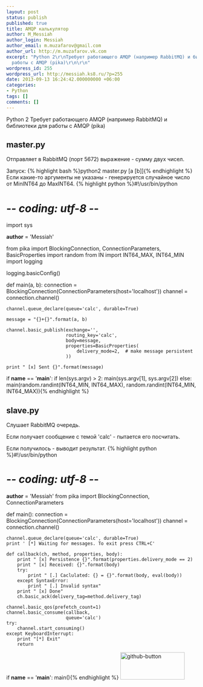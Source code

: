 ```yaml
---
layout: post
status: publish
published: true
title: AMQP калькулятор
author: M_Messiah
author_login: Messiah
author_email: m.muzafarov@gmail.com
author_url: http://m.muzafarov.vk.com
excerpt: "Python 2\r\nТребует работающего AMQP (например RabbitMQ) и библиотеки для
  работы с AMQP (pika)\r\n\r\n"
wordpress_id: 255
wordpress_url: http://messiah.ks8.ru/?p=255
date: 2013-09-13 16:24:42.000000000 +06:00
categories:
- Python
tags: []
comments: []
---
```

Python 2
Требует работающего AMQP (например RabbitMQ) и библиотеки для работы с AMQP (pika)



## master.py ##
Отправляет в RabbitMQ (порт 5672) выражение - сумму двух чисел.

Запуск:
{% highlight bash %}python2 master.py [a [b]]{% endhighlight %}
Если какие-то аргументы не указаны - генерируется случайное число от MinINT64 до MaxINT64.
{% highlight python %}#!/usr/bin/python
# -*- coding: utf-8 -*-
import sys

__author__ = 'Messiah'

from pika import BlockingConnection, ConnectionParameters, BasicProperties
import random
from IN import INT64_MAX, INT64_MIN
import logging

logging.basicConfig()

def main(a, b):
    connection = BlockingConnection(ConnectionParameters(host='localhost'))
    channel = connection.channel()

    channel.queue_declare(queue='calc', durable=True)

    message = "{}+{}".format(a, b)

    channel.basic_publish(exchange='',
                          routing_key='calc',
                          body=message,
                          properties=BasicProperties(
                              delivery_mode=2,  # make message persistent
                          ))

    print " [x] Sent {}".format(message)

if __name__ == '__main__':
    if len(sys.argv) > 2:
        main(sys.argv[1], sys.argv[2])
    else:
        main(random.randint(INT64_MIN, INT64_MAX),
             random.randint(INT64_MIN, INT64_MAX)){% endhighlight %}
## <a href="https://github.com/m-muzafarov/ROT/tree/master/Task7#slavepy" name="slavepy"></a>slave.py ##
Слушает RabbitMQ очередь.

Если получает сообщение с темой 'calc' - пытается его посчитать.

Если получилось - выводит результат.
{% highlight python %}#!/usr/bin/python
# -*- coding: utf-8 -*-
__author__ = 'Messiah'
from pika import BlockingConnection, ConnectionParameters

def main():
    connection = BlockingConnection(ConnectionParameters(host='localhost'))
    channel = connection.channel()

    channel.queue_declare(queue='calc', durable=True)
    print ' [*] Waiting for messages. To exit press CTRL+C'

    def callback(ch, method, properties, body):
        print " [x] Persistence {}".format(properties.delivery_mode == 2)
        print " [x] Received: {}".format(body)
        try:
            print " [.] Caclulated: {} = {}".format(body, eval(body))
        except SyntaxError:
            print " [.] Invalid syntax"
        print " [x] Done"
        ch.basic_ack(delivery_tag=method.delivery_tag)

    channel.basic_qos(prefetch_count=1)
    channel.basic_consume(callback,
                          queue='calc')
    try:
        channel.start_consuming()
    except KeyboardInterrupt:
        print "[*] Exit"
        return

if __name__ == '__main__':
    main(){% endhighlight %}
<a href="https://github.com/m-muzafarov/ROT/tree/master/Task7"></a><a href="https://github.com/m-muzafarov/ROT/tree/master/Task7"><img class="alignleft size-full wp-image-258" alt="github-button" src="http://messiah.ks8.ru/wp-content/uploads/github-button.png" width="170" height="72" /></a>
